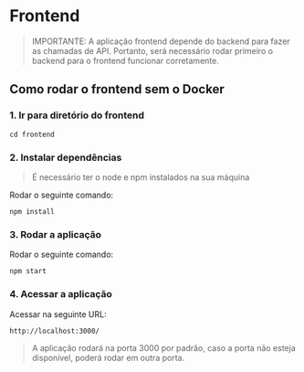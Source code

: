 # Frontend

> IMPORTANTE: A aplicação frontend depende do backend para fazer as chamadas de API. Portanto, será necessário rodar primeiro o backend para o frontend funcionar corretamente.

## Como rodar o frontend sem o Docker

### 1. Ir para diretório do frontend

```
cd frontend

```

### 2. Instalar dependências

> É necessário ter o node e npm instalados na sua máquina

Rodar o seguinte comando:

```
npm install
```

### 3. Rodar a aplicação

Rodar o seguinte comando:

```
npm start
```

### 4. Acessar a aplicação

Acessar na seguinte URL:

```
http://localhost:3000/
```


> A aplicação rodará na porta 3000 por padrão, caso a porta não esteja disponível, poderá rodar em outra porta.
